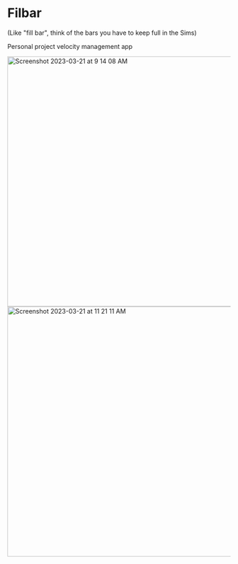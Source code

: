 # Filbar

(Like "fill bar", think of the bars you have to keep full in the Sims)

Personal project velocity management app

<img width="564" alt="Screenshot 2023-03-21 at 9 14 08 AM" src="https://user-images.githubusercontent.com/4466642/226673370-6fe8a4ba-ff38-440e-a4e7-a9a51c27f444.png">
<img width="564" alt="Screenshot 2023-03-21 at 11 21 11 AM" src="https://user-images.githubusercontent.com/4466642/226673400-eff8f93d-03a5-4660-84d1-af3bd7020d6d.png">
